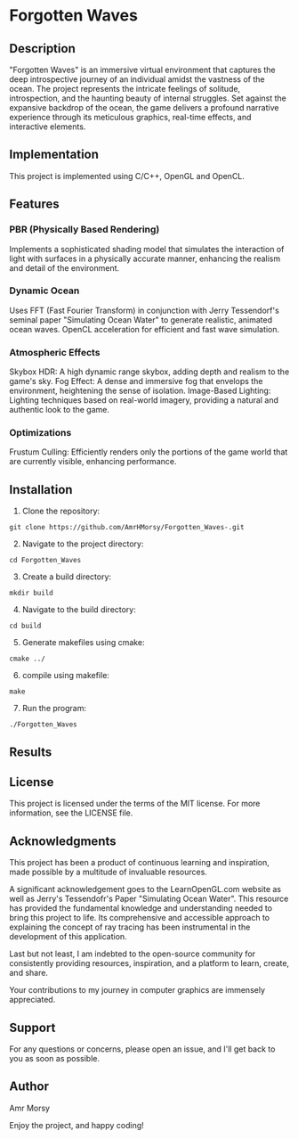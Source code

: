 # Forgotten Waves

## Description 

"Forgotten Waves" is an immersive virtual environment that captures the deep introspective journey of an individual amidst the vastness of the ocean. The project represents the intricate feelings of solitude, introspection, and the haunting beauty of internal struggles. Set against the expansive backdrop of the ocean, the game delivers a profound narrative experience through its meticulous graphics, real-time effects, and interactive elements.

## Implementation 

This project is implemented using C/C++, OpenGL and OpenCL. 

## Features

### PBR (Physically Based Rendering)

Implements a sophisticated shading model that simulates the interaction of light with surfaces in a physically accurate manner, enhancing the realism and detail of the environment.

### Dynamic Ocean
Uses FFT (Fast Fourier Transform) in conjunction with Jerry Tessendorf's seminal paper "Simulating Ocean Water" to generate realistic, animated ocean waves.
OpenCL acceleration for efficient and fast wave simulation.

### Atmospheric Effects
Skybox HDR: A high dynamic range skybox, adding depth and realism to the game's sky.
Fog Effect: A dense and immersive fog that envelops the environment, heightening the sense of isolation.
Image-Based Lighting: Lighting techniques based on real-world imagery, providing a natural and authentic look to the game.

### Optimizations
Frustum Culling: Efficiently renders only the portions of the game world that are currently visible, enhancing performance.

## Installation

1. Clone the repository:
```
git clone https://github.com/AmrHMorsy/Forgotten_Waves-.git
```
2. Navigate to the project directory: 
```
cd Forgotten_Waves
```
3. Create a build directory: 
```
mkdir build
```
4. Navigate to the build directory: 
```
cd build
```
5. Generate makefiles using cmake: 
```
cmake ../
```
6. compile using makefile: 
```
make
```
7. Run the program: 
```
./Forgotten_Waves
```
  
## Results 

## License

This project is licensed under the terms of the MIT license. For more information, see the LICENSE file.

## Acknowledgments

This project has been a product of continuous learning and inspiration, made possible by a multitude of invaluable resources.

A significant acknowledgement goes to the LearnOpenGL.com website as well as Jerry's Tessendofr's Paper "Simulating Ocean Water". This resource has provided the fundamental knowledge and understanding needed to bring this project to life. Its comprehensive and accessible approach to explaining the concept of ray tracing has been instrumental in the development of this application.

Last but not least, I am indebted to the open-source community for consistently providing resources, inspiration, and a platform to learn, create, and share.

Your contributions to my journey in computer graphics are immensely appreciated.


## Support

For any questions or concerns, please open an issue, and I'll get back to you as soon as possible.

## Author

Amr Morsy

Enjoy the project, and happy coding!
